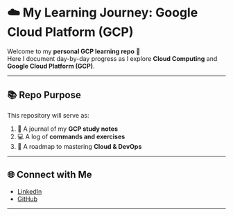 # ☁️ My Learning Journey: Google Cloud Platform (GCP)

Welcome to my **personal GCP learning repo** 🚀  
Here I document day-by-day progress as I explore **Cloud Computing** and **Google Cloud Platform (GCP)**.  

---
## 📚 Repo Purpose

This repository will serve as:
1. 📝 A journal of my **GCP study notes**
2. 💻 A log of **commands and exercises**
3. 🎯 A roadmap to mastering **Cloud & DevOps**

---

## 🌐 Connect with Me

- [LinkedIn](https://www.linkedin.com/in/alivenidevops)
- [GitHub](https://github.com/anumcait)

---
